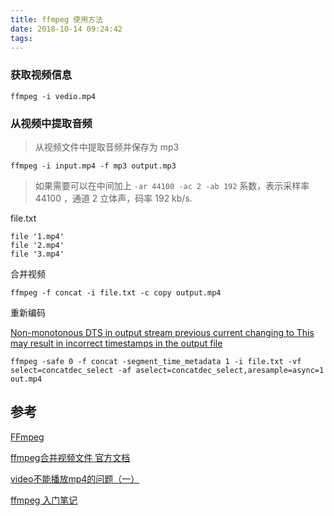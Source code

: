```yaml
---
title: ffmpeg 使用方法
date: 2018-10-14 09:24:42
tags:
---
```


### 获取视频信息

```shell
ffmpeg -i vedio.mp4
```



### 从视频中提取音频

> 从视频文件中提取音频并保存为 mp3

```
ffmpeg -i input.mp4 -f mp3 output.mp3
```

> 如果需要可以在中间加上 `-ar 44100 -ac 2 -ab 192` 系数，表示采样率 44100 ，通道 2 立体声，码率 192 kb/s.



file.txt

```file
file '1.mp4'
file '2.mp4'
file '3.mp4'
```

合并视频

```shell
ffmpeg -f concat -i file.txt -c copy output.mp4
```



重新编码

[Non-monotonous DTS in output stream previous current changing to This may result in incorrect timestamps in the output file](https://stackoverflow.com/questions/53021266/non-monotonous-dts-in-output-stream-previous-current-changing-to-this-may-result)

```shell
ffmpeg -safe 0 -f concat -segment_time_metadata 1 -i file.txt -vf select=concatdec_select -af aselect=concatdec_select,aresample=async=1 out.mp4
```



## 参考

[FFmpeg](https://www.ffmpeg.org/)

[ffmpeg合并视频文件 官方文档](https://moejj.com/ffmpeghe-bing-shi-pin-wen-jian-guan-fang-wen-dang/)

[video不能播放mp4的问题（一）](<https://www.jianshu.com/p/aa5ba6967f46>)

[ffmpeg 入门笔记 ](<http://einverne.github.io/post/2015/12/ffmpeg-first.html>)